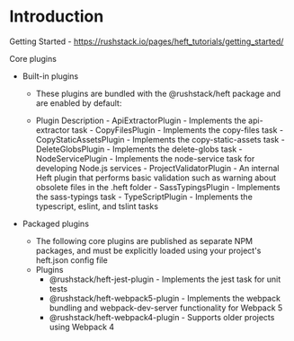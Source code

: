 # Introduction

Getting Started - https://rushstack.io/pages/heft_tutorials/getting_started/

Core plugins

- Built-in plugins
  - These plugins are bundled with the @rushstack/heft package and are enabled by default:

  - Plugin	Description
        - ApiExtractorPlugin - Implements the api-extractor task
        - CopyFilesPlugin	- Implements the copy-files task
        - CopyStaticAssetsPlugin - Implements the copy-static-assets task
        - DeleteGlobsPlugin - Implements the delete-globs task
        - NodeServicePlugin - Implements the node-service task for developing Node.js services
        - ProjectValidatorPlugin - An internal Heft plugin that performs basic validation such as warning about obsolete files in the .heft folder
        - SassTypingsPlugin - Implements the sass-typings task
        - TypeScriptPlugin - Implements the typescript, eslint, and tslint tasks

- Packaged plugins
  - The following core plugins are published as separate NPM packages, and must be explicitly loaded using your project's heft.json config file
  - Plugins
    - @rushstack/heft-jest-plugin - Implements the jest task for unit tests
    - @rushstack/heft-webpack5-plugin - Implements the webpack bundling and   webpack-dev-server functionality for Webpack 5
    - @rushstack/heft-webpack4-plugin - Supports older projects using Webpack 4